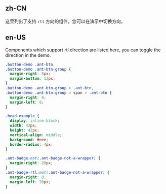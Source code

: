 ## zh-CN

这里列出了支持 `rtl` 方向的组件，您可以在演示中切换方向。

## en-US

Components which support rtl direction are listed here, you can toggle the direction in the demo.

```css
.button-demo .ant-btn,
.button-demo .ant-btn-group {
  margin-right: 8px;
  margin-bottom: 12px;
}
.button-demo .ant-btn-group > .ant-btn,
.button-demo .ant-btn-group > span > .ant-btn {
  margin-right: 0;
  margin-left: 0;
}

.head-example {
  display: inline-block;
  width: 42px;
  height: 42px;
  vertical-align: middle;
  background: #eee;
  border-radius: 4px;
}

.ant-badge:not(.ant-badge-not-a-wrapper) {
  margin-right: 20px;
}
.ant-badge-rtl:not(.ant-badge-not-a-wrapper) {
  margin-right: 0;
  margin-left: 20px;
}
```

<style>
[data-theme="dark"] .head-example {
  background: rgba(255,255,255,.12);
}
</style>
